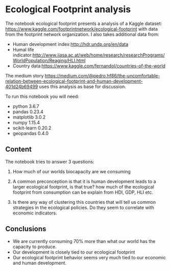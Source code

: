 # Ecological Footprint analysis
The notebook ecological footprint presents a analysis of a Kaggle dataset:
https://www.kaggle.com/footprintnetwork/ecological-footprint with data from the footprint network organization.
I also takes additional data from:
* Human development index:http://hdr.undp.org/en/data
* Humal life indicator:http://www.iiasa.ac.at/web/home/research/researchPrograms/WorldPopulation/Reaging/HLI.html
* Country data:https://www.kaggle.com/fernandol/countries-of-the-world

The medium story https://medium.com/@pedro.hf86/the-uncomfortable-relation-between-ecological-footprint-and-human-development-401d24b69499 uses this analysis as base for discussion.

To run this notebook you will need:
* python 3.6.7
* pandas 0.23.4
* matplotlib 3.0.2
* numpy 1.15.4
* scikit-learn 0.20.2
* geopandas 0.4.0

## Content
The notebook tries to answer 3 questions:

1. How much of our worlds biocapacity are we consuming

2. A common preconception is that it is human development leads to a larger ecological footprint, is that true? how much of the ecological footprint from consumption can be explain from HDI, GDP, HLI etc.

3. Is there any way of clustering this countries that will tell us common strategies in the ecological policies. Do they seem to correlate with economic indicators.

## Conclusions

* We are currently consuming 70% more than what our world has the capacity to produce.
* Our development is closely tied to our ecological footprint
* Our ecological footprint behavior seems very much tied to our economic and human development.
